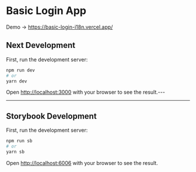 # Basic Login App

Demo ->
https://basic-login-i18n.vercel.app/

## Next Development

First, run the development server:

```bash
npm run dev
# or
yarn dev

```

Open [http://localhost:3000](http://localhost:3000) with your browser to see the result.---

---

## Storybook Development

First, run the development server:

```bash
npm run sb
# or
yarn sb
```

Open [http://localhost:6006](http://localhost:3000) with your browser to see the result.
